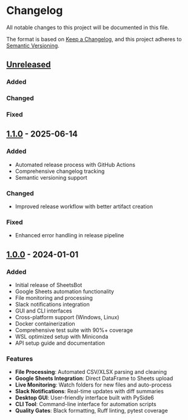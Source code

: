 # Changelog

All notable changes to this project will be documented in this file.

The format is based on [Keep a Changelog](https://keepachangelog.com/en/1.0.0/),
and this project adheres to [Semantic Versioning](https://semver.org/spec/v2.0.0.html).

## [Unreleased]

### Added
### Changed
### Fixed

## [1.1.0] - 2025-06-14

### Added
- Automated release process with GitHub Actions
- Comprehensive changelog tracking
- Semantic versioning support

### Changed
- Improved release workflow with better artifact creation

### Fixed
- Enhanced error handling in release pipeline

## [1.0.0] - 2024-01-01

### Added
- Initial release of SheetsBot
- Google Sheets automation functionality
- File monitoring and processing
- Slack notifications integration
- GUI and CLI interfaces
- Cross-platform support (Windows, Linux)
- Docker containerization
- Comprehensive test suite with 90%+ coverage
- WSL optimized setup with Miniconda
- API setup guide and documentation

### Features
- **File Processing**: Automated CSV/XLSX parsing and cleaning
- **Google Sheets Integration**: Direct DataFrame to Sheets upload
- **Live Monitoring**: Watch folders for new files and auto-process
- **Slack Notifications**: Real-time updates with diff summaries
- **Desktop GUI**: User-friendly interface built with PySide6
- **CLI Tool**: Command-line interface for automation scripts
- **Quality Gates**: Black formatting, Ruff linting, pytest coverage

[Unreleased]: https://github.com/boadamm/demoproject/compare/v1.1.0...HEAD
[1.1.0]: https://github.com/boadamm/demoproject/compare/v1.0.0...v1.1.0
[1.0.0]: https://github.com/boadamm/demoproject/releases/tag/v1.0.0 